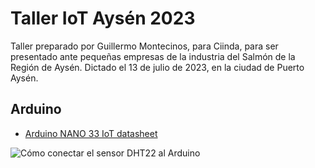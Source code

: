 # Taller IoT Aysén 2023
Taller preparado por Guillermo Montecinos, para Ciinda, para ser presentado ante pequeñas empresas de la industria del Salmón de la Región de Aysén.
Dictado el 13 de julio de 2023, en la ciudad de Puerto Aysén.

## Arduino
* [Arduino NANO 33 IoT datasheet](https://docs.arduino.cc/static/fb0594ba59b7ae7f3dab59733fba4b5f/ABX00027-datasheet.pdf)

![Cómo conectar el sensor DHT22 al Arduino](https://cdn-learn.adafruit.com/assets/assets/000/000/578/large1024/weather_dhtwiring.gif?1447976206)